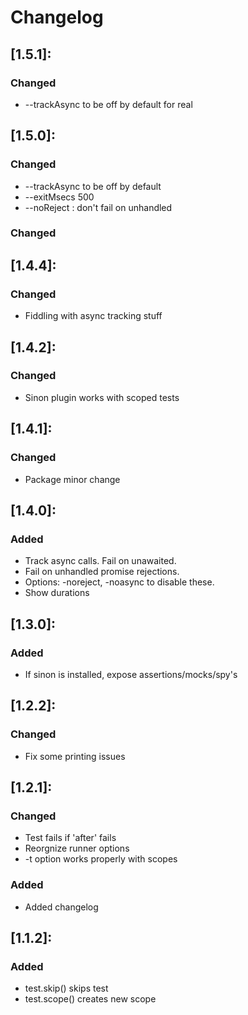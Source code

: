 # Changelog

## [1.5.1]:
 ### Changed
   - --trackAsync to be off by default for real

## [1.5.0]:
 ### Changed
   - --trackAsync to be off by default
   - --exitMsecs 500
   - --noReject : don't fail on unhandled

 ### Changed
## [1.4.4]:
 ### Changed
   - Fiddling with async tracking stuff

## [1.4.2]:
 ### Changed
   - Sinon plugin works with scoped tests

## [1.4.1]:
 ### Changed
   - Package minor change

## [1.4.0]:
 ### Added
   - Track async calls.  Fail on unawaited.
   - Fail on unhandled promise rejections.
   - Options: -noreject, -noasync to disable these.
   - Show durations

## [1.3.0]:
 ### Added
   - If sinon is installed, expose assertions/mocks/spy's

## [1.2.2]:
 ### Changed
   - Fix some printing issues

## [1.2.1]:
 ### Changed
   - Test fails if 'after' fails
   - Reorgnize runner options
   - -t option works properly with scopes

 ### Added
   - Added changelog

## [1.1.2]:
 ### Added
   - test.skip() skips test
   - test.scope() creates new scope
